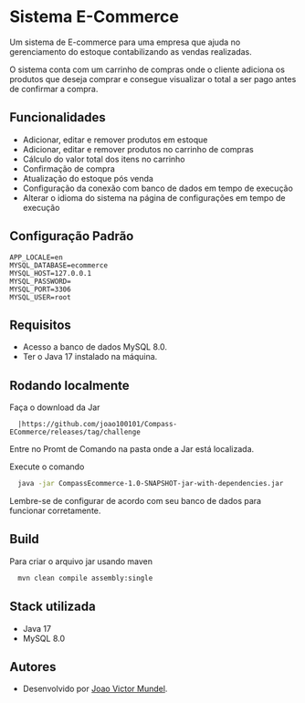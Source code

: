 
# Sistema E-Commerce

Um sistema de E-commerce para uma empresa que ajuda no gerenciamento do estoque contabilizando as vendas realizadas.

O sistema conta com um carrinho de compras onde o cliente adiciona os produtos que deseja comprar e consegue visualizar o total a ser pago antes de confirmar a compra.

## Funcionalidades

- Adicionar, editar e remover produtos em estoque
- Adicionar, editar e remover produtos no carrinho de compras
- Cálculo do valor total dos itens no carrinho
- Confirmação de compra
- Atualização do estoque pós venda
- Configuração da conexão com banco de dados em tempo de execução
- Alterar o idioma do sistema na página de configurações em tempo de execução

## Configuração Padrão

```YML
APP_LOCALE=en
MYSQL_DATABASE=ecommerce
MYSQL_HOST=127.0.0.1
MYSQL_PASSWORD=
MYSQL_PORT=3306
MYSQL_USER=root

```


## Requisitos

- Acesso a banco de dados MySQL 8.0.
- Ter o Java 17 instalado na máquina.



## Rodando localmente

Faça o download da Jar

```
  |https://github.com/joao100101/Compass-ECommerce/releases/tag/challenge
```

Entre no Promt de Comando na pasta onde a Jar está localizada.

Execute o comando
```bash
  java -jar CompassEcommerce-1.0-SNAPSHOT-jar-with-dependencies.jar
```
Lembre-se de configurar de acordo com seu banco de dados para funcionar corretamente.

## Build

Para criar o arquivo jar usando maven

```bash
  mvn clean compile assembly:single

```

## Stack utilizada

- Java 17
- MySQL 8.0


## Autores

- Desenvolvido por [Joao Victor Mundel](https://www.github.com/joao100101).

